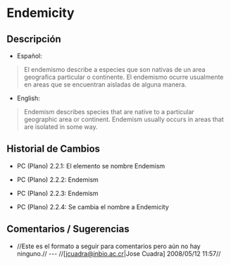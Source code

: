 # Endemicity #

## Descripción ##
  * Español:
> El endemismo describe a especies que son nativas de un area geografica particular o continente. El endemismo ocurre usualmente en areas que se encuentran aisladas de alguna manera.

  * English:
> Endemism describes species that are native to a particular geographic area or continent. Endemism usually occurs in areas that are isolated in some way.


## Historial de Cambios ##
  * PC (Plano) 2.2.1: El elemento se nombre Endemism

  * PC (Plano) 2.2.2: Endemism

  * PC (Plano) 2.2.3: Endemism

  * PC (Plano) 2.2.4: Se cambia el nombre a Endemicity


## Comentarios / Sugerencias ##

  * //Este es el formato a seguir para comentarios pero aún no hay ninguno.// --- //[jcuadra@inbio.ac.cr|Jose Cuadra] 2008/05/12 11:57//
